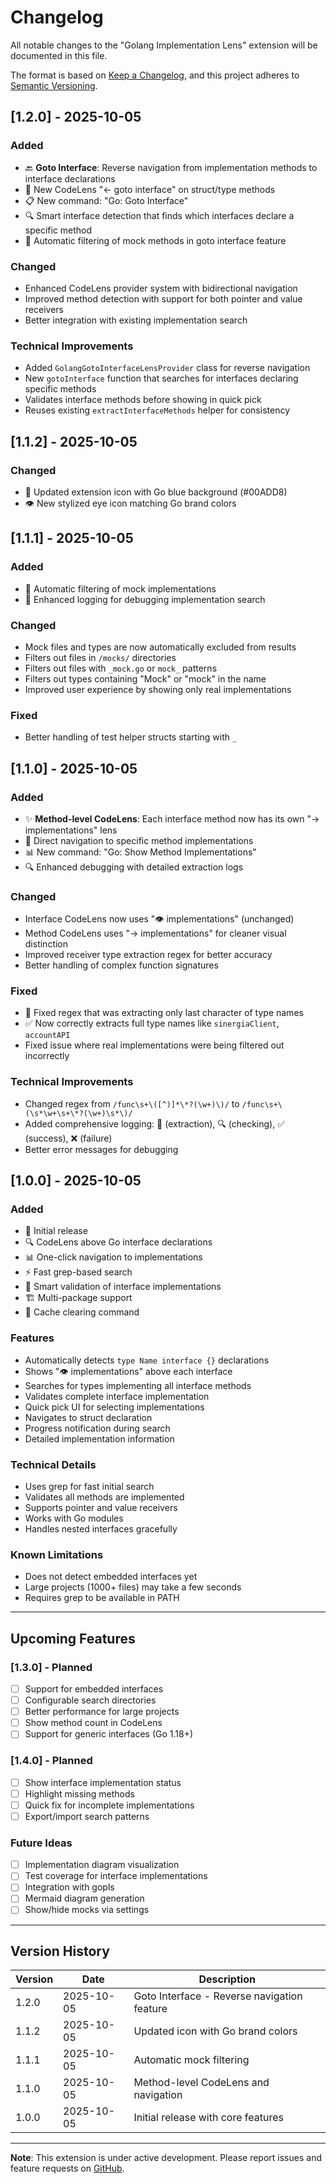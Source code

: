 # Changelog

All notable changes to the "Golang Implementation Lens" extension will be documented in this file.

The format is based on [Keep a Changelog](https://keepachangelog.com/en/1.0.0/),
and this project adheres to [Semantic Versioning](https://semver.org/spec/v2.0.0.html).

## [1.2.0] - 2025-10-05

### Added
- 🔙 **Goto Interface**: Reverse navigation from implementation methods to interface declarations
- 🎯 New CodeLens "← goto interface" on struct/type methods
- 📋 New command: "Go: Goto Interface"
- 🔍 Smart interface detection that finds which interfaces declare a specific method
- 🚫 Automatic filtering of mock methods in goto interface feature

### Changed
- Enhanced CodeLens provider system with bidirectional navigation
- Improved method detection with support for both pointer and value receivers
- Better integration with existing implementation search

### Technical Improvements
- Added `GolangGotoInterfaceLensProvider` class for reverse navigation
- New `gotoInterface` function that searches for interfaces declaring specific methods
- Validates interface methods before showing in quick pick
- Reuses existing `extractInterfaceMethods` helper for consistency

## [1.1.2] - 2025-10-05

### Changed
- 🎨 Updated extension icon with Go blue background (#00ADD8)
- 👁️ New stylized eye icon matching Go brand colors

## [1.1.1] - 2025-10-05

### Added
- 🚫 Automatic filtering of mock implementations
- 📝 Enhanced logging for debugging implementation search

### Changed
- Mock files and types are now automatically excluded from results
- Filters out files in `/mocks/` directories
- Filters out files with `_mock.go` or `mock_` patterns
- Filters out types containing "Mock" or "mock" in the name
- Improved user experience by showing only real implementations

### Fixed
- Better handling of test helper structs starting with `_`

## [1.1.0] - 2025-10-05

### Added
- ✨ **Method-level CodeLens**: Each interface method now has its own "→ implementations" lens
- 🎯 Direct navigation to specific method implementations
- 📊 New command: "Go: Show Method Implementations"
- 🔍 Enhanced debugging with detailed extraction logs

### Changed
- Interface CodeLens now uses "👁️ implementations" (unchanged)
- Method CodeLens uses "→ implementations" for cleaner visual distinction
- Improved receiver type extraction regex for better accuracy
- Better handling of complex function signatures

### Fixed
- 🐛 Fixed regex that was extracting only last character of type names
- ✅ Now correctly extracts full type names like `sinergiaClient`, `accountAPI`
- Fixed issue where real implementations were being filtered out incorrectly

### Technical Improvements
- Changed regex from `/func\s+\([^)]*\*?(\w+)\)/` to `/func\s+\(\s*\w+\s+\*?(\w+)\s*\)/`
- Added comprehensive logging: 🔎 (extraction), 🔍 (checking), ✅ (success), ❌ (failure)
- Better error messages for debugging

## [1.0.0] - 2025-10-05

### Added
- 🎉 Initial release
- 🔍 CodeLens above Go interface declarations
- 📊 One-click navigation to implementations
- ⚡ Fast grep-based search
- 💾 Smart validation of interface implementations
- 🏗️ Multi-package support
- 🧹 Cache clearing command

### Features
- Automatically detects `type Name interface {}` declarations
- Shows "👁️ implementations" above each interface
- Searches for types implementing all interface methods
- Validates complete interface implementation
- Quick pick UI for selecting implementations
- Navigates to struct declaration
- Progress notification during search
- Detailed implementation information

### Technical Details
- Uses grep for fast initial search
- Validates all methods are implemented
- Supports pointer and value receivers
- Works with Go modules
- Handles nested interfaces gracefully

### Known Limitations
- Does not detect embedded interfaces yet
- Large projects (1000+ files) may take a few seconds
- Requires grep to be available in PATH

---

## Upcoming Features

### [1.3.0] - Planned
- [ ] Support for embedded interfaces
- [ ] Configurable search directories
- [ ] Better performance for large projects
- [ ] Show method count in CodeLens
- [ ] Support for generic interfaces (Go 1.18+)

### [1.4.0] - Planned
- [ ] Show interface implementation status
- [ ] Highlight missing methods
- [ ] Quick fix for incomplete implementations
- [ ] Export/import search patterns

### Future Ideas
- [ ] Implementation diagram visualization
- [ ] Test coverage for interface implementations
- [ ] Integration with gopls
- [ ] Mermaid diagram generation
- [ ] Show/hide mocks via settings

---

## Version History

| Version | Date | Description |
|---------|------|-------------|
| 1.2.0 | 2025-10-05 | Goto Interface - Reverse navigation feature |
| 1.1.2 | 2025-10-05 | Updated icon with Go brand colors |
| 1.1.1 | 2025-10-05 | Automatic mock filtering |
| 1.1.0 | 2025-10-05 | Method-level CodeLens and navigation |
| 1.0.0 | 2025-10-05 | Initial release with core features |

---

**Note**: This extension is under active development. Please report issues and feature requests on [GitHub](https://github.com/fabioods/golang-implementation-lens/issues).

